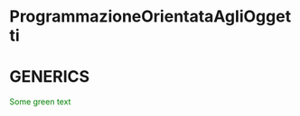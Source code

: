 # ProgrammazioneOrientataAgliOggetti
# **GENERICS**
<span style="color: green"> Some green text </span>
